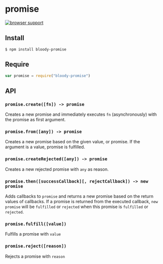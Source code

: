 # promise

[![browser support](https://ci.testling.com/bloodyowl/promise.png)](https://ci.testling.com/bloodyowl/promise)

## Install

```
$ npm install bloody-promise
```

## Require

```javascript
var promise = require("bloody-promise")
```

## API

### `promise.create([fn]) -> promise`

Creates a new promise and immediately executes `fn` (asynchronously) with the promise as first argument. 

### `promise.from([any]) -> promise`

Creates a new promise based on the given value, or promise. If the argument is a value, promise is fulfilled. 

### `promise.createRejected([any]) -> promise`

Creates a new rejected promise with `any` as reason.

### `promise.then([successCallback][, rejectCallback]) -> new promise`

Adds callbacks to `promise` and returns a new promise based on the return values of callbacks. 
If a promise is returned from the executed callback, `new promise` will be `fulfilled` or `rejected` when this promise is `fulfilled` or `rejected`. 

### `promise.fulfill([value])`

Fulfills a promise with `value`

### `promise.reject([reason])`

Rejects a promise with `reason`
